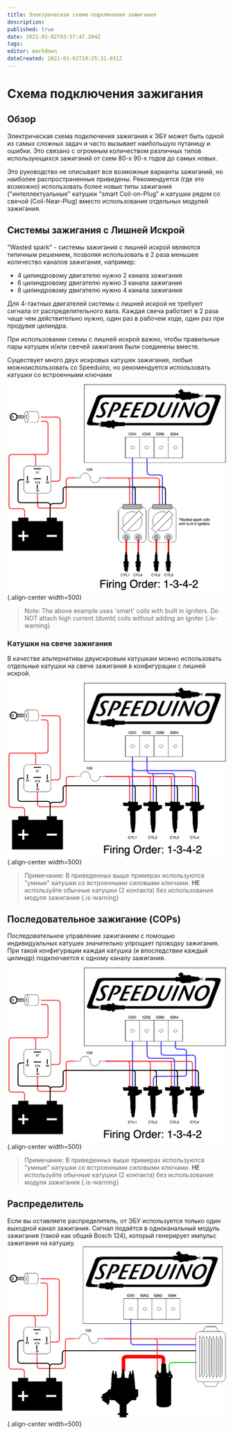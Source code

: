 ```yaml
---
title: Электрическая схема подключения зажигания
description: 
published: true
date: 2021-01-02T03:57:47.204Z
tags: 
editor: markdown
dateCreated: 2021-01-01T19:25:31.031Z
---
```


# Схема подключения зажигания
## Обзор
Электрическая схема подключения зажигания к ЭБУ может быть одной из самых сложных задач и часто вызывает наибольшую путаницу и ошибки. Это связано с огромным количеством различных типов использующихся зажиганий от схем 80-х 90-х годов до самых новых.

Это руководство не описывает все возможные варианты зажиганий, но наиболее распространенные приведены. Рекомендуется (где это возможно) использовать более новые типы зажигания ("интеллектуальные" катушки "smart Coil-on-Plug" и катушки рядом со свечой (Coil-Near-Plug) вместо использования отдельных модулей зажигания.

## Системы зажигания c Лишней Искрой
"Wasted spark" - системы зажигания c лишней искрой являются типичным решением, позволяя использовать в 2 раза меньшее количество каналов зажигания, например:
* 4 цилиндровому двигателю нужно 2 канала зажигания
* 6 цилиндровому двигателю нужно 3 канала зажигания
* 8 цилиндровому двигателю нужно 4 канала зажигания

Для 4-тактных двигателей системы с лишней искрой не требуют сигнала от распределительного вала. Каждая свеча работает в 2 раза чаще чем действительно нужно, один раз в рабочем ходе, один раз при продувке цилиндра.

При использовании схемы с лишней искрой важно, чтобы правильные пары катушек и/или свечей зажигания были соединены вместе.

Существует много двух искровых катушек зажигания, любые можноиспользовать со Speeduino, но рекомендуется использовать катушки со встроенными ключами

![ign_4Cyl_COP_wasted-spark.png](/img/wiring/ign_4Cyl_COP_wasted-spark.png){.align-center width=500}

> Note: The above example uses 'smart' coils with built in igniters. Do NOT attach high current (dumb) coils without adding an igniter
{.is-warning}

### Катушки на свече зажигания 
В качестве альтернативы двуискровым катушкам можно использовать отдельные катушки на свече зажигания в конфигурации с лишней искрой.

![ign_4Cyl_COP_wasted-spark.png](/img/wiring/ign_4Cyl_COP_wasted-COP.png){.align-center width=500}

> Примечание: В приведенных выше примерах используются "умные" катушки со встроенными силовыми ключами. **НЕ** используйте обычные катушки (2 контакта) без использования модуля зажигания {.is-warning}


## Последовательное зажигание (COPs)
Последовательное управление зажиганием с помощью индивидуальных катушек значительно упрощает проводку зажигания. При такой конфигурации каждая катушка (и впоследствии каждый цилиндр) подключается к одному каналу зажигания. 


![ign_4Cyl_COP_seq.png](/img/wiring/ign_4Cyl_COP_seq.png){.align-center width=500}

> Примечание: В приведенных выше примерах используются "умные" катушки со встроенными силовыми ключами. **НЕ** используйте обычные катушки (2 контакта) без использования модуля зажигания 
{.is-warning}

## Распределитель
Если вы оставляете распределитель, от ЭБУ используется только один выходной канал зажигания. Сигнал подаётся в одноканальный модуль зажигания (такой как общий Bosch 124), который генерирует импульс зажигания на катушку.
![ign_Basic-distributor.png](/img/wiring/ign_Basic-distributor.png){.align-center width=500}